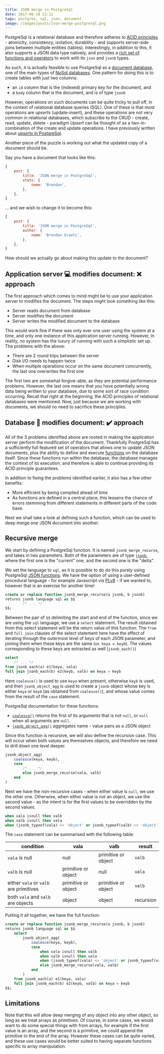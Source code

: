 ```yaml
---
title: JSON merge in PostgreSql
date: 2017-06-19 21:11
tags: postgres, sql, json, document
image: /images/posts/json-merge-postgresql.png
---
```


PostgreSql is a relational database
and therefore adheres to [ACID principles](https://en.wikipedia.org/wiki/ACID) -
atomicity, consistency, isolation, durability -
and supports server-side joins between multiple entities (tables).
Interestingly, in addition to this,
it also supports a JSON data type natively,
and provides a [rich set of functions and operators](https://www.postgresql.org/docs/9.6/static/functions-json.html)
to work with its `json` and `jsonb` types.

As such, it is actually feasible to use PostgreSql as a
[document database](https://en.wikipedia.org/wiki/Document-oriented_database),
one of the main types of [NoSql databases](https://en.wikipedia.org/wiki/NoSQL).
One pattern for doing this is to create tables with just two columns:

- an `id` column that is the (indexed) primary key for the document, and
- a `body` column that is the document, and is of type `jsonb`

However, operations on such documents can be quite tricky to pull off,
in the context of relational database queries (SQL).
One of these is that most operations are *upserts* (update-insert),
and these operations are not very common in relational databases,
which subscribe to the CRUD - create, read, update, delete - paradigm
*Upsert* can be thought of as a two-in-combination of the create and update operations.
I have previously written about
[*upserts* in PostgreSql](http://blog.bguiz.com/2017/postgresql-upsert-knex#post-content-location-document-pattern-postgres).

Another piece of the puzzle is working out
what the updated copy of a document should be.

Say you have a document that looks like this:

```javascript
{
	post: {
		title: 'JSON merge in PostgreSql',
		stats: {
			name: 'Brendan',
		},
	},
}
```

... and we wish to change it to become this:

```javascript
{
	post: {
		title: 'JSON merge in PostgreSql',
		author: {
			name: 'Brendan Graetz',
		},
	},
}
```

How should we actually go about making this update to the document?

## Application server 💻 modifies document: ❌ approach

The first approach which comes to mind
might be to use your application server to modifies the document.
The steps might look something like this:

- Server reads document from database
- Server modifies the document
- Server writes the modified document to the database

This would work fine if there was only ever one user using the system at a time,
and only one instance of this application server running.
However, in reality, no system has the luxury of running with such a simplistic set up.
The problems with the above:

- There are 2 round trips between the server
- Disk I/O needs to happen twice
- When multiple operations occur on the same document concurrently, the last one overwrites the first one

The first two are somewhat forgive-able,
as they are potential performance problems.
However, the last one means that you have potentially wrong data being written to your database,
due to some sort of race condition occurring.
Recall that right at the beginning, the ACID principles of relational databases were mentioned.
Now, just because we are working with documents,
we should no need to sacrifice these principles.

## Database 💾 modifies document: ✔️ approach

All of the 3 problems identified above are rooted in making the application server
perform the modification of the document.
Thankfully PostgreSql has a sufficiently full featured set of operators that allows one to update JSON documents,
plus the ability to define and execute [functions](https://www.postgresql.org/docs/9.6/static/sql-createfunction.html)
on the database itself.
Since these functions run within the database,
the database manages the context of its execution,
and therefore is able to continue providing its ACID principle guarantees.

In addition to fixing the problems identified earlier,
it also has a few other benefits:

- More efficient by being compiled ahead of time
- As functions are defined in a central place,
  this lessens the chance of errors stemming from
  different statements in different parts of the code base.

Next we shall take a look at defining such a function,
which can be used to deep merge one JSON document into another.

## Recursive merge

We start by defining a PostgreSql function.
It is named `jsonb_merge_recurse`, and takes in two parameters.
Both of the parameters are of type
[`jsonb`](https://www.postgresql.org/docs/9.6/static/datatype-json.html),
where the first one is the "current" one,
and the second one is the "delta".

We set the language to `sql`,
as it is possible to do do this purely using PostgreSql
[JSON functions](https://www.postgresql.org/docs/9.6/static/functions-json.html).
We have the option of using a user-defined procedural language -
for example Javascript via [PLv8](https://github.com/plv8/plv8/blob/master/doc/plv8.md) -
if we wanted to, however that is an exercise for another time!

```sql
create or replace function jsonb_merge_recurse(a jsonb, b jsonb)
returns jsonb language sql as $$
		/* ... */
$$;
```

Between the pair of `$$` delimiting the start and end of the function,
since we are using the `sql` language,
we use a `select` statement.
The result obtained from this select statement will be the return value of this function.
The `from` and `full join` clauses of the select statement here
have the effect of iterating through the outermost level of keys of each JSON parameter,
and joining them when these keys are the same (`on keya = keyb`).
The values corresponding to these keys are extracted as well (`jsonb_each()`)

```sql
select
	/* ... */
from jsonb_each(a) e1(keya, vala)
full join jsonb_each(b) e2(keyb, valb) on keya = keyb
```

Here `coalesce()` is used to use `keya` when present, otherwise `keyb` is used,
and then `jsonb_object_agg` is used to create a `jsonb` object
whose key is either `keya` or `keyb` (as obtained from `coalesce()`),
and whose value comes from the result of the `case` statement.

PostgreSql documentation for these functions:

- [`coalesce()`](https://www.postgresql.org/docs/9.6/static/functions-conditional.html#FUNCTIONS-COALESCE-NVL-IFNULL) returns the first of its arguments that is not `null`, or `null` when all arguments are `null`.
- [`jsonb_object_agg()`](https://www.postgresql.org/docs/9.6/static/functions-aggregate.html#FUNCTIONS-AGGREGATE-TABLE) aggregates name - value pairs as a JSON object

Since this function is recursive,
we will also define the recursion case.
This will occur when both values are themselves objects,
and therefore we need to drill down one level deeper.

```sql
jsonb_object_agg(
	coalesce(keya, keyb),
	case
		/* ... */
		else jsonb_merge_recurse(vala, valb)
	end
)
```

Next we have the non-recursive cases -
when either value is `null`, we use the other one.
Otherwise, when either value is *not* an object,
we use the second  value -
as the intent is for the first values to be
overridden by the second values.

```sql
when vala isnull then valb
when valb isnull then vala
when (jsonb_typeof(vala) <> 'object' or jsonb_typeof(valb) <> 'object') then valb
```

The `case` statement can be summarised with the following table:


| condition                              | vala                | valb                | result    |
|----------------------------------------|---------------------|---------------------|-----------|
| `vala` is null                         | null                | primitive or object | `valb`    |
| `valb` is null                         | primitive or object | null                | `vala`    |
| either `vala` or `valb` are primitives | primitive or object | primitive or object | `valb`    |
| both `vala` and `valb` are objects     | object              | object              | recursion |


Putting it all together, we have the full function:

```sql
create or replace function jsonb_merge_recurse(a jsonb, b jsonb)
returns jsonb language sql as $$
	select
		jsonb_object_agg(
			coalesce(keya, keyb),
			case
				when vala isnull then valb
				when valb isnull then vala
				when (jsonb_typeof(vala) <> 'object' or jsonb_typeof(valb) <> 'object') then valb
				else jsonb_merge_recurse(vala, valb)
			end
		)
	from jsonb_each(a) e1(keya, vala)
	full join jsonb_each(b) e2(keyb, valb) on keya = keyb
$$;
```

## Limitations

Note that this will allow deep merging of any object into any other object,
so long as we treat arrays as primitives.
Of course, in some cases, we would want to do some special things with from arrays,
for example if the first value is an array, and the second is a primitive,
we could append the primitive to the end of the array.
However these cases can be quite varied,
and these use cases would be better suited to having separate functions
specific to array manipulation.
